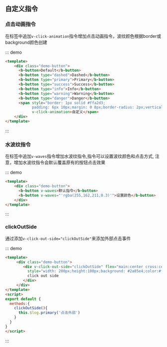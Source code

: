 ## 自定义指令

### 点击动画指令

在标签中追加`v-click-animation`指令增加点击动画指令，波纹颜色根据border或background颜色创建

::: demo
```html
<template>
    <div class="demo-button">
      <b-button>Default</b-button>
      <b-button type="dashed">Dashed</b-button>
      <b-button type="primary">Primary</b-button>
      <b-button type="success">Success</b-button>
      <b-button type="info">Info</b-button>
      <b-button type="warning">Warning</b-button>
      <b-button type="danger">Danger</b-button>
      <span style="border: 1px solid #ffa2d3; 
            padding: 6px 10px;margin: 0 8px;border-radius: 2px;vertical-align: middle;" 
            v-click-animation>自定义</span>
    </div>
</template>
```
:::

### 水波纹指令

在标签中追加`v-waves`指令增加水波纹指令,指令可以设置波纹颜色和点击方式,
注意，增加水波纹指令会默认覆盖原有的按钮点击效果

::: demo
```html
<template>
    <div class="demo-button">
      <b-button v-waves>默认指令</b-button>
      <b-button v-waves="'rgba(255,162,211,0.3)'">设置颜色</b-button>
    </div>
</template>
```
:::

### clickOutSide

通过添加`v-click-out-side="clickOutSide"`来添加外部点击事件

::: demo
```html
<template>
     <div class="demo-button">
        <div v-click-out-side="clickOutSide" flex="main:center cross:center"
          style="width: 200px;height:100px;background: #2a85e4;color:#fff;font-size: 20px;">
          click out side
        </div>
     </div>
</template>
<script>
export default {
  methods:{
    clickOutSide(){ 
      this.$log.primary('点击外部')
    }
  } 
}
</script>
```
:::
